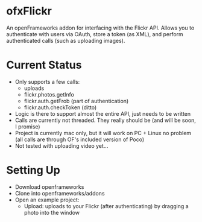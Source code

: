 ofxFlickr
===========
An openFrameworks addon for interfacing with the Flickr API. Allows you to authenticate with users via OAuth, store a token (as XML), and perform authenticated calls (such as uploading images).

Current Status
===========
* Only supports a few calls:
	* uploads
	* flickr.photos.getInfo
	* flickr.auth.getFrob (part of authentication)
	* flickr.auth.checkToken (ditto)
* Logic is there to support almost the entire API, just needs to be written
* Calls are currently not threaded. They really should be (and will be soon, I promise)
* Project is currently mac only, but it will work on PC + Linux no problem (all calls are through OF's included version of Poco)
* Not tested with uploading video yet...

Setting Up
===========
* Download openframeworks
* Clone into openframeworks/addons
* Open an example project:
	* Upload: uploads to your Flickr (after authenticating) by dragging a photo into the window
